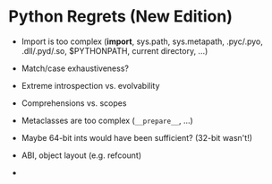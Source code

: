 # Python Regrets (New Edition)

- Import is too complex
  (__import__, sys.path, sys.metapath, .pyc/.pyo,
  .dll/.pyd/.so, $PYTHONPATH, current directory, ...)

- Match/case exhaustiveness?

- Extreme introspection vs. evolvability

- Comprehensions vs. scopes

- Metaclasses are too complex (`__prepare__`, ...)

- Maybe 64-bit ints would have been sufficient? (32-bit wasn't!)

- ABI, object layout (e.g. refcount)

- 